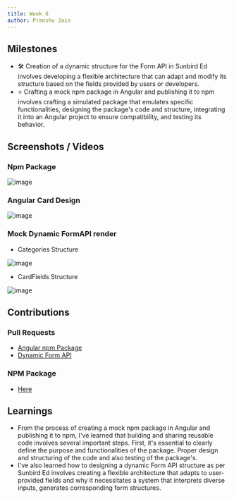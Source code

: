 ```yaml
---
title: Week 6
author: Pranshu Jain
---
```


## Milestones

- 🛠 Creation of a dynamic structure for the Form API in Sunbird Ed involves developing a flexible architecture that can adapt and modify its structure based on the fields provided by users or developers.
- ⭐ Crafting a mock npm package in Angular and publishing it to npm involves crafting a simulated package that emulates specific functionalities, designing the package's code and structure, integrating it into an Angular project to ensure compatibility, and testing its behavior.

## Screenshots / Videos
### Npm Package 

![image](https://github.com/komalm/searchwidget/assets/86917304/5e648e64-419b-47e1-bec4-8383f816bc68)

### Angular Card Design

![image](https://github.com/komalm/searchwidget/assets/86917304/5500f188-b1ac-4d10-981a-3f463aa6a5f9)

### Mock Dynamic FormAPI render
- Categories Structure

 ![image](https://github.com/komalm/searchwidget/assets/86917304/3c88f5f9-f9d7-4ade-b7f2-b2e9ae492547)

- CardFields Structure

 ![image](https://github.com/komalm/searchwidget/assets/86917304/6b8e674c-e389-4769-a359-216c3c5570ce)


## Contributions
### Pull Requests
  - [Angular npm Package](https://github.com/komalm/searchwidget/pull/4/commits/103b5dcbd6893d37d845d848cc5eca6ce80ddd6d)
  - [Dynamic Form API](https://github.com/komalm/searchwidget/pull/4/commits/77d0bb9de4207e7875e3b8438cf392f9caa5b584)

### NPM Package
 - [Here](https://www.npmjs.com/package/angular-sunbird-filtering)

## Learnings

- From the process of creating a mock npm package in Angular and publishing it to npm, I've learned that building and sharing reusable code involves several important steps. First, it's essential to clearly define the purpose and functionalities of the package. Proper design and structuring of the code and also testing of the package's.
- I've also learned how to designing a dynamic Form API structure as per Sunbird Ed involves creating a flexible architecture that adapts to user-provided fields and why it necessitates a system that interprets diverse inputs, generates corresponding form structures.
